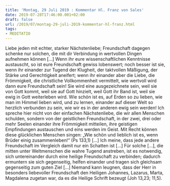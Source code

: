 ```yaml
---
title: 'Montag, 29 Juli 2019 : Kommentar Hl. Franz von Sales'
date: 2019-07-28T17:46:00.001+02:00
draft: false
url: /2019/07/montag-29-juli-2019-kommentar-hl-franz.html
tags: 
- MEDITATIO
---
```


Liebe jeden mit echter, starker Nächstenliebe; Freundschaft dagegen schenke nur solchen, die mit dir Verbindung in wertvollen Dingen aufnehmen können \[…\] Wenn ihr eure wissenschaftlichen Kenntnisse austauscht, so ist eure Freundschaft gewiss lobenswert; noch besser ist sie, wenn ihr einander zur Tugend der Klugheit, der taktvollen Mäßigung, der Stärke und Gerechtigkeit aneifert; wenn ihr einander aber die Liebe, die Frömmigkeit, die christliche Vollkommenheit vermittelt, wie wertvoll wird dann eure Freundschaft sein! Sie wird eine ausgezeichnete sein, weil sie von Gott kommt, weil sie auf Gott hinzielt, weil Gott ihr Band ist, weil sie ewig in Gott weiterleben wird. Wie schön ist es, auf Erden so zu lieben, wie man im Himmel lieben wird, und zu lernen, einander auf dieser Welt so herzlich verbunden zu sein, wie wir es in der anderen ewig sein werden! Ich spreche hier nicht von der einfachen Nächstenliebe, die wir allen Menschen schulden, sondern von der geistlichen Freundschaft, in der zwei, drei oder mehr Seelen einander ihre Frömmigkeit mitteilen, ihre geistigen Empfindungen austauschen und eins werden im Geist. Mit Recht können diese glücklichen Menschen singen: „Wie schön und lieblich ist es, wenn Brüder einig zusammenleben!“ (Ps 133,1) \[…\] Ich meine, dass jede andere Freundschaft im Vergleich damit nur ein Schatten ist \[…\] Für solche \[…\], die mitten unter Weltmenschen die wahre Tugend anstreben, ist es notwendig, sich untereinander durch eine heilige Freundschaft zu verbinden; dadurch ermuntern sie sich gegenseitig, helfen einander und tragen sich gleichsam gegenseitig zum guten Ziel \[…\] Niemand kann leugnen, dass der Herr in besonders liebevoller Freundschaft den Heiligen Johannes, Lazarus, Marta, Magdalena zugetan war, da es die Heilige Schrift bezeugt (Joh 13,23; 11,5).